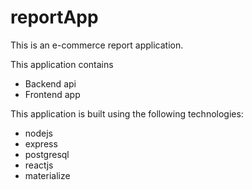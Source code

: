 # reportApp

This is an e-commerce report application.

This application contains

- Backend api
- Frontend app

This application is built using the following technologies:

- nodejs
- express
- postgresql
- reactjs
- materialize
